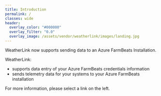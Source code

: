 ```yaml
---
title: Introduction
permalink: /
classes: wide
header:
  overlay_color: "#000000"
  overlay_filter: "0.0"
  overlay_image: /assets/vendor/weatherlink/images/landing.jpg
---
```


WeatherLink now supports sending data to an Azure FarmBeats Installation.

WeatherLink:
<ul>
  <li>supports data entry of your Azure FarmBeats credentials information</li>
  <li>sends telemetry data for your systems to your Azure FarmBeats installation</li>
</ul>

For more information, please select a link on the left.
